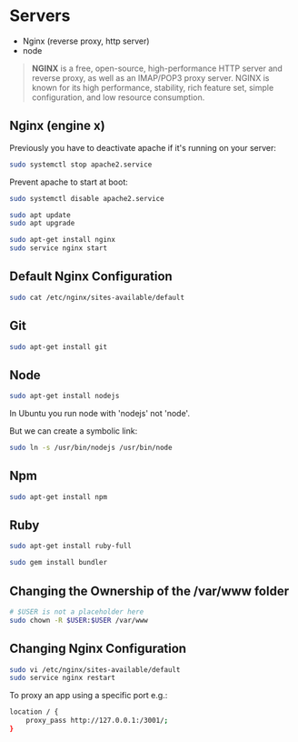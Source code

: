 # Servers

+ Nginx (reverse proxy, http server)
+ node

> **NGINX** is a free, open-source, high-performance HTTP server and reverse proxy, as well as an IMAP/POP3 proxy server. NGINX is known for its high performance, stability, rich feature set, simple configuration, and low resource consumption.

## Nginx (engine x)

Previously you have to deactivate apache if it's running on your server:

```bash
sudo systemctl stop apache2.service
```

Prevent apache to start at boot:

```bash
sudo systemctl disable apache2.service
```

```bash
sudo apt update
sudo apt upgrade
```

```bash
sudo apt-get install nginx
sudo service nginx start
```

## Default Nginx Configuration

```bash
sudo cat /etc/nginx/sites-available/default
```

## Git

```bash
sudo apt-get install git
```

## Node

```bash
sudo apt-get install nodejs
```

In Ubuntu you run node with 'nodejs' not 'node'.

But we can create a symbolic link:

```bash
sudo ln -s /usr/bin/nodejs /usr/bin/node
```

## Npm

```bash
sudo apt-get install npm
```

## Ruby

```bash
sudo apt-get install ruby-full
```

```bash
sudo gem install bundler
```

## Changing the Ownership of the /var/www folder

```bash
# $USER is not a placeholder here
sudo chown -R $USER:$USER /var/www
```

## Changing Nginx Configuration

```bash
sudo vi /etc/nginx/sites-available/default
sudo service nginx restart
```

To proxy an app using a specific port e.g.:

```bash
location / {
    proxy_pass http://127.0.0.1:/3001/;
}
```